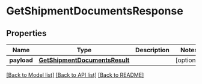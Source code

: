 # GetShipmentDocumentsResponse

## Properties
Name | Type | Description | Notes
------------ | ------------- | ------------- | -------------
**payload** | [**GetShipmentDocumentsResult**](GetShipmentDocumentsResult.md) |  | [optional] 

[[Back to Model list]](../README.md#documentation-for-models) [[Back to API list]](../README.md#documentation-for-api-endpoints) [[Back to README]](../README.md)

